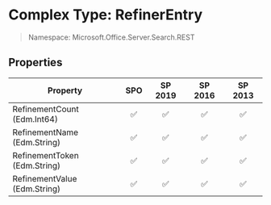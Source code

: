 # Complex Type: RefinerEntry

> Namespace: Microsoft.Office.Server.Search.REST

## Properties

Property | SPO | SP 2019 | SP 2016 | SP 2013
----------|:---:|:-------:|:-------:|:-------:
RefinementCount (Edm.Int64) | ✅ | ✅ | ✅ | ✅
RefinementName (Edm.String) | ✅ | ✅ | ✅ | ✅
RefinementToken (Edm.String) | ✅ | ✅ | ✅ | ✅
RefinementValue (Edm.String) | ✅ | ✅ | ✅ | ✅